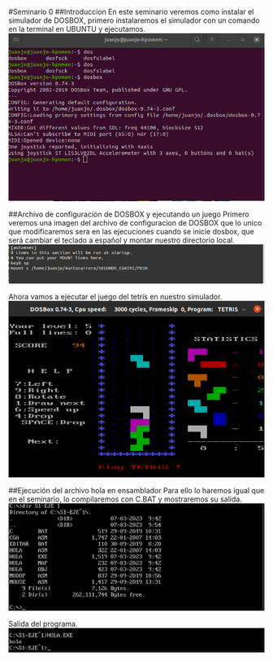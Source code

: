 #Seminario 0
##Introduccion
En este seminario veremos como instalar el simulador de DOSBOX, primero instalaremos el simulador con un comando en la terminal en UBUNTU y ejecutamos.
![this is a image](/S0/img/1.png)

##Archivo de configuración de DOSBOX y ejecutando un juego
Primero veremos una imagen del archivo de configuracion de DOSBOX que lo unico que modificaremos sera en las ejecuciones cuando se inicie dosbox, que será cambiar el teclado a español y 
montar nuestro directorio local.
![this is a image](/S0/img/2.png)

Ahora vamos a ejecutar el juego del tetris en nuestro simulador.
![this is a image](/S0/img/3.png)

##Ejecución del archivo hola en ensamblador
Para ello lo haremos igual que en el seminario, lo compilaremos con C.BAT y mostraremos su salida.
![this is a image](/S0/img/4.png)

Salida del programa.
![this is a image](/S0/img/5.png)